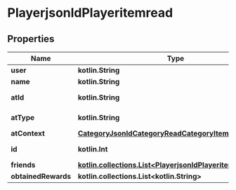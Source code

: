 
# PlayerjsonldPlayeritemread

## Properties
| Name | Type | Description | Notes |
| ------------ | ------------- | ------------- | ------------- |
| **user** | **kotlin.String** |  |  |
| **name** | **kotlin.String** |  |  |
| **atId** | **kotlin.String** |  |  [optional] [readonly] |
| **atType** | **kotlin.String** |  |  [optional] [readonly] |
| **atContext** | [**CategoryJsonldCategoryReadCategoryItemReadContext**](CategoryJsonldCategoryReadCategoryItemReadContext.md) |  |  [optional] |
| **id** | **kotlin.Int** |  |  [optional] [readonly] |
| **friends** | [**kotlin.collections.List&lt;PlayerjsonldPlayeritemread&gt;**](PlayerjsonldPlayeritemread.md) |  |  [optional] |
| **obtainedRewards** | **kotlin.collections.List&lt;kotlin.String&gt;** |  |  [optional] |



